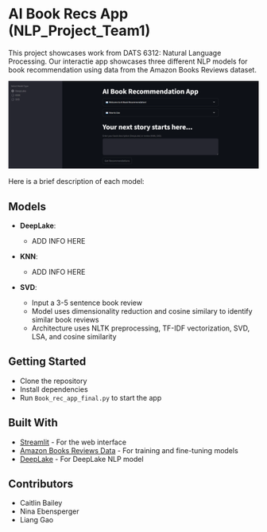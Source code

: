# AI Book Recs App (NLP_Project_Team1)
This project showcases work from DATS 6312: Natural Language Processing. Our interactie app showcases three different NLP models for book recommendation using data from the Amazon Books Reviews dataset. 

![Screenshot](images/Screenshot.png)

Here is a brief description of each model:

## Models

- **DeepLake**: 
  - ADD INFO HERE

- **KNN**: 
  - ADD INFO HERE

- **SVD**: 
  - Input a 3-5 sentence book review
  - Model uses dimensionality reduction and cosine similary to identify similar book reviews
  - Architecture uses NLTK preprocessing, TF-IDF vectorization, SVD, LSA, and cosine similarity

## Getting Started

- Clone the repository
- Install dependencies
- Run `Book_rec_app_final.py` to start the app

## Built With

- [Streamlit](https://streamlit.io/) - For the web interface
- [Amazon Books Reviews Data](https://www.kaggle.com/datasets/mohamedbakhet/amazon-books-reviews) - For training and fine-tuning models
- [DeepLake](https://docs.activeloop.ai/?utm_source=github&utm_medium=github&utm_campaign=github_readme&utm_id=readme) - For DeepLake NLP model

## Contributors

- Caitlin Bailey
- Nina Ebensperger
- Liang Gao


